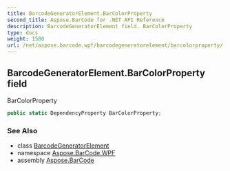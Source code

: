 ```yaml
---
title: BarcodeGeneratorElement.BarColorProperty
second_title: Aspose.BarCode for .NET API Reference
description: BarcodeGeneratorElement field. BarColorProperty
type: docs
weight: 1580
url: /net/aspose.barcode.wpf/barcodegeneratorelement/barcolorproperty/
---
```

## BarcodeGeneratorElement.BarColorProperty field

BarColorProperty

```csharp
public static DependencyProperty BarColorProperty;
```

### See Also

* class [BarcodeGeneratorElement](../)
* namespace [Aspose.BarCode.WPF](../../barcodegeneratorelement/)
* assembly [Aspose.BarCode](../../../)


